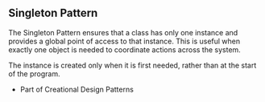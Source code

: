 ## Singleton Pattern

The Singleton Pattern ensures that a class has only one instance and provides a global point of access to that instance. This is useful when exactly one object is needed to coordinate actions across the system.

The instance is created only when it is first needed, rather than at the start of the program.

- Part of Creational Design Patterns
